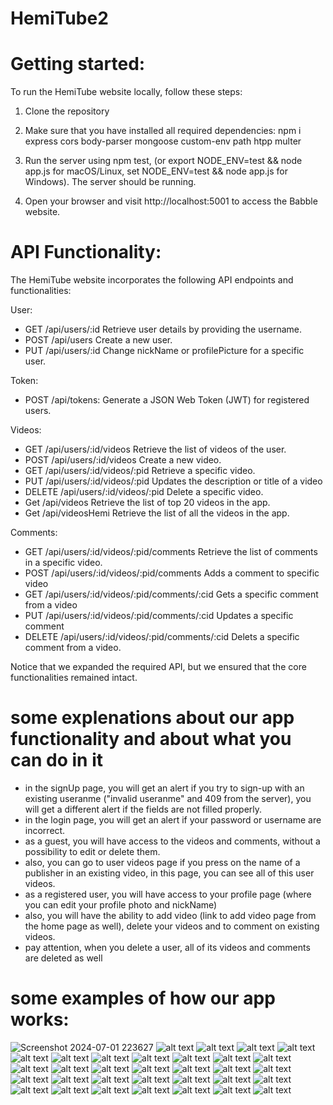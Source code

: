 # HemiTube2

# Getting started:
To run the HemiTube website locally, follow these steps:

1. Clone the repository

2. Make sure that you have installed all required dependencies: npm i express cors body-parser mongoose custom-env path htpp multer

3. Run the server using npm test, (or export NODE_ENV=test && node app.js for macOS/Linux, set NODE_ENV=test && node app.js for Windows). The server should be running.

4. Open your browser and visit http://localhost:5001 to access the Babble website.

# API Functionality:
The HemiTube website incorporates the following API endpoints and functionalities:

User:

- GET /api/users/:id Retrieve user details by providing the username.
- POST /api/users Create a new user.
- PUT /api/users/:id Change nickName or profilePicture for a specific user.
  
Token:
- POST /api/tokens: Generate a JSON Web Token (JWT) for registered users.
  
Videos:
- GET /api/users/:id/videos Retrieve the list of videos of the user.
- POST /api/users/:id/videos Create a new video.
- GET /api/users/:id/videos/:pid Retrieve a specific video.
- PUT /api/users/:id/videos/:pid Updates the description or title of a video
- DELETE /api/users/:id/videos/:pid Delete a specific video.
- Get /api/videos Retrieve the list of top 20 videos in the app.
- Get /api/videosHemi Retrieve the list of all the videos in the app.

Comments:

- GET /api/users/:id/videos/:pid/comments Retrieve the list of comments in a specific video.
- POST /api/users/:id/videos/:pid/comments Adds a comment to specific video
- GET /api/users/:id/videos/:pid/comments/:cid Gets a specific comment from a video
- PUT /api/users/:id/videos/:pid/comments/:cid Updates a specific comment
- DELETE /api/users/:id/videos/:pid/comments/:cid Delets a specific comment from a video.
  

Notice that we expanded the required API, but we ensured that the core functionalities remained intact.

# some explenations about our app functionality and about what you can do in it

- in the signUp page, you will get an alert if you try to sign-up with an existing useranme ("invalid useranme" and 409 from the server),
   you will get a different alert if the fields are not filled properly.
- in the login page, you will get an alert if your password or username are incorrect.
- as a guest, you will have access to the videos and comments, without a possibility to edit or delete them.
- also, you can go to user videos page if you press on the name of a publisher in an existing video, in this page, you can see all of this user videos.
- as a registered user, you will have access to your profile page (where you can edit your profile photo and nickName)
- also, you will have the ability to add video (link to add video page from the home page as well), delete your videos and to comment on existing videos.
- pay attention, when you delete a user, all of its videos and comments are deleted as well

# some examples of how our app works:

![Screenshot 2024-07-01 223627](https://github.com/ArielGolanski/HemiTube2/assets/170665000/bd123514-1a47-4584-9058-592d0b3ba70b)
![alt text](<Screenshot 2024-07-01 195110.png>) ![alt text](<Screenshot 2024-07-01 173437.png>) ![alt text](<Screenshot 2024-07-01 193542.png>) ![alt text](<Screenshot 2024-07-01 193633.png>) ![alt text](<Screenshot 2024-07-01 193700.png>) ![alt text](<Screenshot 2024-07-01 193712.png>) ![alt text](<Screenshot 2024-07-01 193746.png>) ![alt text](<Screenshot 2024-07-01 193759.png>) ![alt text](<Screenshot 2024-07-01 193822.png>) ![alt text](<Screenshot 2024-07-01 194203.png>) ![alt text](<Screenshot 2024-07-01 194215.png>) ![alt text](<Screenshot 2024-07-01 194226.png>) ![alt text](<Screenshot 2024-07-01 194305.png>) ![alt text](<Screenshot 2024-07-01 194333.png>) ![alt text](<Screenshot 2024-07-01 194359.png>) ![alt text](<Screenshot 2024-07-01 194415.png>) ![alt text](<Screenshot 2024-07-01 194435.png>) ![alt text](<Screenshot 2024-07-01 194446.png>) ![alt text](<Screenshot 2024-07-01 194517.png>) ![alt text](<Screenshot 2024-07-01 194530.png>) ![alt text](<Screenshot 2024-07-01 194632.png>) ![alt text](<Screenshot 2024-07-01 194646.png>) ![alt text](<Screenshot 2024-07-01 194700.png>) ![alt text](<Screenshot 2024-07-01 194716.png>) ![alt text](<Screenshot 2024-07-01 194743.png>) ![alt text](<Screenshot 2024-07-01 194758.png>) ![alt text](<Screenshot 2024-07-01 194819.png>) ![alt text](<Screenshot 2024-07-01 194830.png>) ![alt text](<Screenshot 2024-07-01 194841.png>) ![alt text](<Screenshot 2024-07-01 194953.png>) ![alt text](<Screenshot 2024-07-01 195031.png>) ![alt text](<Screenshot 2024-07-01 195052.png>)

